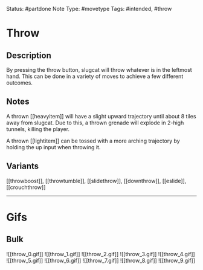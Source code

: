 Status: #partdone 
Note Type: #movetype
Tags: #intended, #throw 

# Throw
## Description
By pressing the throw button, slugcat will throw whatever is in the leftmost hand. This can be done in a variety of moves to achieve a few different outcomes.

## Notes
A thrown [[heavyitem]] will have a slight upward trajectory until about 8 tiles away from slugcat. Due to this, a thrown grenade will explode in 2-high tunnels, killing the player.

A thrown [[lightitem]] can be tossed with a more arching trajectory by holding the up input when throwing it.

## Variants
[[throwboost]], [[throwtumble]], [[slidethrow]], [[downthrow]], [[eslide]], [[crouchthrow]]

___
# Gifs
## Bulk
![[throw_0.gif]]
![[throw_1.gif]]
![[throw_2.gif]]
![[throw_3.gif]]
![[throw_4.gif]]
![[throw_5.gif]]
![[throw_6.gif]]
![[throw_7.gif]]
![[throw_8.gif]]
![[throw_9.gif]]